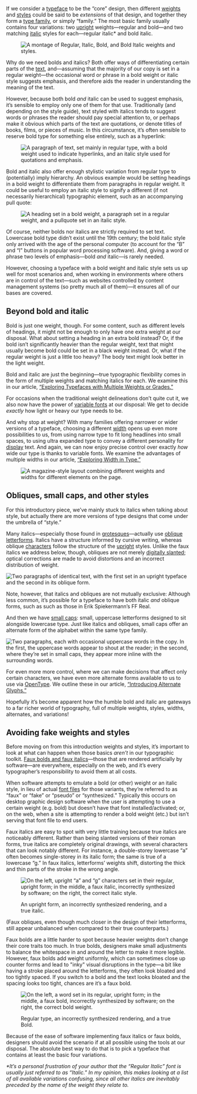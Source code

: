 
If we consider a [typeface](/glossary/typeface) to be the “core” design, then different [weights](/glossary/weight) and [styles](/glossary/style) could be said to be *extensions* of that design, and together they form a [type family](/glossary/family_or_type_family_or_font_family), or simply “family.” The most basic family usually contains four variations: two [upright](/glossary/regular_upright) weights—regular and bold—and two matching [italic](/glossary/italic) styles for each—regular italic* and bold italic.

<figure>

![A montage of Regular, Italic, Bold, and Bold Italic  weights and styles.](images/thumbnail.svg)

</figure>

Why do we need bolds and italics? Both offer ways of differentiating certain parts of the [text](/glossary/text_copy), and—assuming that the majority of our copy is set in a regular weight—the occasional word or phrase in a bold weight or italic style suggests emphasis, and therefore aids the reader in understanding the meaning of the text.

However, because both bold *and* italic can be used to suggest emphasis, it’s sensible to employ only one of them for that use. Traditionally (and depending on the style guide), text styled with italics tends to suggest words or phrases the reader should pay special attention to, or perhaps make it obvious which parts of the text are quotations, or denote titles of books, films, or pieces of music. In this circumstance, it’s often sensible to reserve bold type for something else entirely, such as a hyperlink:

<figure>

![A paragraph of text, set mainly in regular type, with a bold weight used to indicate hyperlinks, and an italic style used for quotations and emphasis.](images/1.4.2.svg)

</figure>

Bold and italic also offer enough stylistic variation from regular type to (potentially) imply hierarchy. An obvious example would be setting headings in a bold weight to differentiate them from paragraphs in regular weight. It could be useful to employ an italic style to signify a different (if not necessarily hierarchical) typographic element, such as an accompanying pull quote:

<figure>

![A heading set in a bold weight, a paragraph set in a regular weight, and a pullquote set in an italic style.](images/1.4.3.svg)

</figure>

Of course, neither bolds nor italics are strictly required to set text. Lowercase bold type didn’t exist until the 19th century; the bold italic style only arrived with the age of the personal computer (to account for the “B” and “I” buttons in popular word processing software). And, giving a word or phrase two levels of emphasis—bold *and* italic—is rarely needed.

However, choosing a typeface with a bold weight and italic style sets us up well for most scenarios and, when working in environments where others are in control of the text—such as websites controlled by content management systems (so pretty much all of them)—it ensures all of our bases are covered.

## Beyond bold and italic

Bold is just one weight, though. For some content, such as different levels of headings, it might not be enough to only have one extra weight at our disposal. What about setting a heading in an extra bold instead? Or, if the bold isn’t significantly heavier than the regular weight, text that might usually become bold could be set in a black weight instead. Or, what if the regular weight is just a little too heavy? The body text might look better in the light weight.

Bold and italic are just the beginning—true typographic flexibility comes in the form of multiple weights and matching italics for each. We examine this in our article, [“Exploring Typefaces with Multiple Weights or Grades.”](/lesson/exploring_typefaces_with_multiple_weights_or_grades)

For occasions when the traditional weight delineations don’t quite cut it, we also now have the power of [variable fonts](/glossary/variable_fonts) at our disposal: We get to decide *exactly* how light or heavy our type needs to be.

And why stop at weight? With many families offering narrower or wider versions of a typeface, choosing a different [width](/glossary/width) opens up even more possibilities to us, from using narrow type to fit long headlines into small spaces, to using ultra expanded type to convey a different personality for [display](/glossary/display) text. And again, we can now enjoy precise control over exactly *how* wide our type is thanks to variable fonts. We examine the advantages of multiple widths in our article, [“Exploring Width in Type.”](/lesson/exploring_width_in_type)

<figure>

![A magazine-style layout combining different weights and widths for different elements on the page.](images/1.4.4.svg)

</figure>

## Obliques, small caps, and other styles

For this introductory piece, we’ve mainly stuck to italics when talking about style, but actually there are more versions of type designs that come under the umbrella of “style.”

Many italics—especially those found in [grotesques](/glossary/grotesque_neo_grotesque)—actually use [oblique](/glossary/oblique) [letterforms](/glossary/letterform). Italics have a structure informed by cursive writing, whereas oblique [characters](/glossary/character) follow the structure of the [upright](/glossary/regular_upright) styles. Unlike the faux italics we address below, though, obliques are not merely [digitally slanted](/glossary/faux_fake_pseudo_synthesized); optical corrections are made to avoid distortions and an incorrect distribution of weight.

![Two paragraphs of identical text, with the first set in an upright typeface and the second in its oblique form.](images/1.4.oblique.svg)

Note, however, that italics and obliques are not mutually exclusive: Although less common, it’s possible for a typeface to have both italic *and* oblique forms, such as such as those in Erik Spiekermann’s FF Real.

And then we have [small caps](/glossary/small_caps): small, uppercase letterforms designed to sit alongside lowercase type. Just like italics and obliques, small caps offer an alternate form of the alphabet within the same type family.

![Two paragraphs, each with occasional uppercase words in the copy. In the first, the uppercase words appear to shout at the reader; in the second, where they’re set in small caps, they appear more inline with the surrounding words.](images/1.4.smallcaps.svg)

For even more more control, where we can make decisions that affect only certain characters, we have even more alternate forms available to us to use via [OpenType](/glossary/open_type). We outline these in our article, [“Introducing Alternate Glyphs.”](/lesson/introducing_alternate_glyphs)

Hopefully it’s become apparent how the humble bold and italic are gateways to a far richer world of typography, full of multiple weights, styles, widths, alternates, and variations!

## Avoiding fake weights and styles

Before moving on from this introduction weights and styles, it’s important to look at what can happen when those basics *aren’t* in our typographic toolkit. [Faux bolds and faux italics](/glossary/faux_fake_pseudo_synthesized)—those that are rendered artificially by software—are everywhere, especially on the web, and it’s every typographer’s responsibility to avoid them at all costs.

When software attempts to emulate a bold (or other) weight or an italic style, in lieu of actual [font files](/glossary/font) for those variants, they’re referred to as “faux” or “fake” or “pseudo” or “synthesized.” Typically this occurs on desktop graphic design software when the user is attempting to use a certain weight (e.g. bold) but doesn’t have that font installed/activated; or, on the web, when a site is attempting to render a bold weight (etc.) but isn’t serving that font file to end users.

Faux italics are easy to spot with very little training because true italics are noticeably different. Rather than being slanted versions of their roman forms, true italics are completely original drawings, with several characters that can look notably different. For instance, a double-storey lowercase “a” often becomes single-storey in its italic form; the same is true of a lowercase “g.” In faux italics, letterforms’ weights shift, distorting the thick and thin parts of the stroke in the wrong angle.

<figure>

![On the left, upright “a” and “g” characters set in their regular, upright form; in the middle, a faux italic, incorrectly synthesized by software; on the right, the correct italic style.](images/1.4.5.svg)
<figcaption>An upright form, an incorrectly synthesized rendering, and a true italic.</figcaption>

</figure>

(Faux obliques, even though much closer in the design of their letterforms, still appear unbalanced when compared to their true counterparts.)

Faux bolds are a little harder to spot because heavier weights don’t change their core traits too much. In true bolds, designers make small adjustments to balance the whitespace in and around  the letter to make it more legible. However, faux bolds add weight uniformly, which can sometimes close up counter forms and lead to "inky" visual disruptions in the type—a bit like having a stroke placed around the letterforms, they often look bloated and too tightly spaced. If you switch to a bold and the text looks bloated and the spacing looks too tight, chances are it’s a faux bold.

<figure>

![On the left, a word set in its regular, upright form; in the middle, a faux bold, incorrectly synthesized by software; on the right, the correct bold weight.](images/1.4.6.svg)
<figcaption>Regular type, an incorrectly synthesized rendering, and a true Bold.</figcaption>

</figure>

Because of the ease of software implementing faux italics or faux bolds, designers should avoid the scenario if at all possible using the tools at our disposal. The absolute best way to do that is to pick a typeface that contains at least the basic four variations.

[//]: # (If you can’t do that, we have a short article dedicated to preventing faux approximations in CSS - /lesson/avoiding_browser_distortions)

_*It’s a personal frustration of your author that the “Regular Italic” font is usually just referred to as “Italic." In my opinion, this makes looking at a list of all available variations confusing, since all other italics are inevitably preceded by the name of the weight they relate to._
